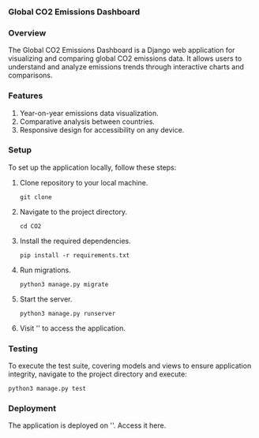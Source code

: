 ### Global CO2 Emissions Dashboard

### Overview
The Global CO2 Emissions Dashboard is a Django web application for visualizing and comparing global CO2 emissions data. It allows users to understand and analyze emissions trends through interactive charts and comparisons.

### Features
1. Year-on-year emissions data visualization.
2. Comparative analysis between countries.
3. Responsive design for accessibility on any device.

### Setup
To set up the application locally, follow these steps:
1.	Clone repository to your local machine.
        
        git clone 

2.  Navigate to the project directory.
        
        cd CO2

3.	Install the required dependencies.
        
        pip install -r requirements.txt

4.	Run migrations.
        
        python3 manage.py migrate

5.	Start the server. 
        
        python3 manage.py runserver

6.	Visit '' to access the application.

### Testing
To execute the test suite, covering models and views to ensure application integrity, navigate to the project directory and execute:
    
    python3 manage.py test

### Deployment 
The application is deployed on ''. Access it here.